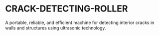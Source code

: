 # CRACK-DETECTING-ROLLER
A portable, reliable, and efficient machine for detecting interior cracks in walls and structures using ultrasonic technology.
